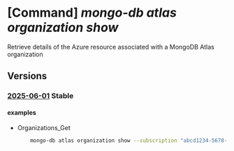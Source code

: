 # [Command] _mongo-db atlas organization show_

Retrieve details of the Azure resource associated with a MongoDB Atlas organization

## Versions

### [2025-06-01](/Resources/mgmt-plane/L3N1YnNjcmlwdGlvbnMve30vcmVzb3VyY2Vncm91cHMve30vcHJvdmlkZXJzL21vbmdvZGIuYXRsYXMvb3JnYW5pemF0aW9ucy97fQ==/2025-06-01.xml) **Stable**

<!-- mgmt-plane /subscriptions/{}/resourcegroups/{}/providers/mongodb.atlas/organizations/{} 2025-06-01 -->

#### examples

- Organizations_Get
    ```bash
        mongo-db atlas organization show --subscription "abcd1234-5678-90ab-cdef-12345678abcd" --resource-group "MyResourceGroup" -name "MyOrganizationResourceName"
    ```
